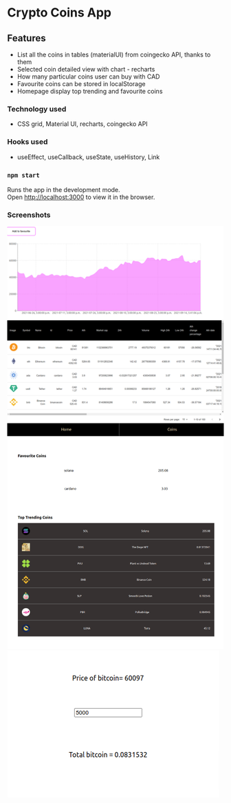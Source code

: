 # Crypto Coins App

## Features

- List all the coins in tables (materialUI) from coingecko API, thanks to them
- Selected coin detailed view with chart - recharts
- How many particular coins user can buy with CAD
- Favourite coins can be stored in localStorage
- Homepage display top trending and favourite coins

### Technology used

- CSS grid, Material UI, recharts, coingecko API

### Hooks used

- useEffect, useCallback, useState, useHistory, Link

### `npm start`

Runs the app in the development mode.\
Open [http://localhost:3000](http://localhost:3000) to view it in the browser.

### Screenshots
![Coin Chart](https://github.com/Amarjot-Singh-A/mycryptoapp/blob/master/public/coin-chart.png)
![Coin table](https://github.com/Amarjot-Singh-A/mycryptoapp/blob/master/public/coin-table.png)
![Homepage](https://github.com/Amarjot-Singh-A/mycryptoapp/blob/master/public/homepage.png)
![coin convertor](https://github.com/Amarjot-Singh-A/mycryptoapp/blob/master/public/coin-convertor.png)
